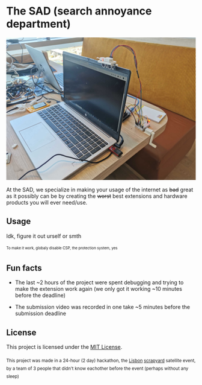 # The SAD (search annoyance department)

![Thumbnail image](./images/thumbnail.jpg)

At the SAD, we specialize in making your usage of the internet as ~~bad~~ great as it possibly can be by creating the ~~worst~~ best extensions and hardware products you will ever need/use.

## Usage

Idk, figure it out urself or smth

<sub><sup>To make it work, globaly disable CSP, the protection system, yes</sup></sub>

## Fun facts

* The last ~2 hours of the project were spent debugging and trying to make the extension work again (we only got it working ~10 minutes before the deadline)

* The submission video was recorded in one take ~5 minutes before the submission deadline

## License

This project is licensed under the [MIT License](LICENSE).

<sub>This project was made in a 24-hour (2 day) hackathon, the [Lisbon](https://scrapyard.pt) [scrapyard](https://scrapyard.hackclub.com) satellite event, by a team of 3 people that didn't know eachother before the event (perhaps without any sleep)</sub>